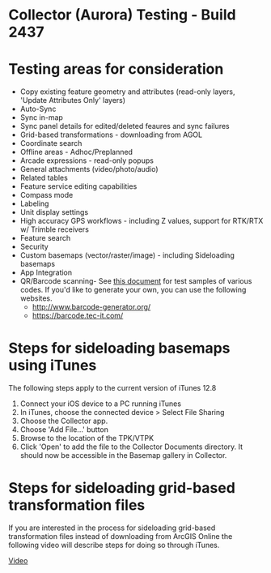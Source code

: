 # Collector (Aurora) Testing - Build 2437

# Testing areas for consideration
- Copy existing feature geometry and attributes (read-only layers, 'Update Attributes Only' layers)
- Auto-Sync
- Sync in-map
- Sync panel details for edited/deleted feaures and sync failures
- Grid-based transformations - downloading from AGOL
- Coordinate search
- Offline areas - Adhoc/Preplanned
- Arcade expressions - read-only popups
- General attachments (video/photo/audio)
- Related tables
- Feature service editing capabilities 
- Compass mode
- Labeling
- Unit display settings
- High accuracy GPS workflows - including Z values, support for RTK/RTX w/ Trimble receivers
- Feature search
- Security
- Custom basemaps (vector/raster/image) - including Sideloading basemaps
- App Integration
- QR/Barcode scanning- See [this document](https://esri.box.com/s/0h9ux1hu612z6muv4fwl5mwfqklh7l2q) for test samples of various codes. If you'd like to generate your own, you can use the following websites.
   - http://www.barcode-generator.org/
   - https://barcode.tec-it.com/

# Steps for sideloading basemaps using iTunes
The following steps apply to the current version of iTunes 12.8

1. Connect your iOS device to a PC running iTunes
2. In iTunes, choose the connected device > Select File Sharing
3. Choose the Collector app.
4. Choose 'Add File...' button
5. Browse to the location of the TPK/VTPK
6. Click 'Open' to add the file to the Collector Documents directory. It should now be accessible in the Basemap gallery in Collector. 

# Steps for sideloading grid-based transformation files

If you are interested in the process for sideloading grid-based transformation files instead of downloading from ArcGIS Online the following video will describe steps for doing so through iTunes.

[Video](https://esri.box.com/s/akm158yxhl7tqthddz4866gr30ezuuyr)
